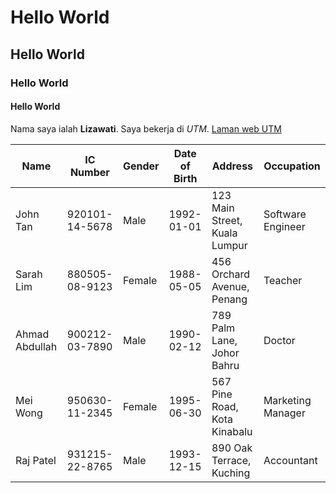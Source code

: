 # Hello World
## Hello World
### Hello World
#### Hello World

Nama saya ialah **Lizawati**. Saya bekerja di *UTM*.
[Laman web UTM](https://my.utm.my/)

| Name           | IC Number     | Gender | Date of Birth | Address                          | Occupation         |
|----------------|---------------|--------|---------------|----------------------------------|---------------------|
| John Tan       | 920101-14-5678 | Male   | 1992-01-01    | 123 Main Street, Kuala Lumpur    | Software Engineer  |
| Sarah Lim      | 880505-08-9123 | Female | 1988-05-05    | 456 Orchard Avenue, Penang       | Teacher            |
| Ahmad Abdullah | 900212-03-7890 | Male   | 1990-02-12    | 789 Palm Lane, Johor Bahru       | Doctor             |
| Mei Wong       | 950630-11-2345 | Female | 1995-06-30    | 567 Pine Road, Kota Kinabalu     | Marketing Manager  |
| Raj Patel      | 931215-22-8765 | Male   | 1993-12-15    | 890 Oak Terrace, Kuching         | Accountant         |

